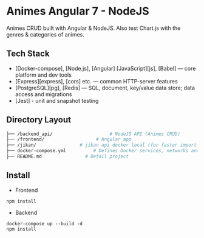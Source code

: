 # Animes Angular 7 - NodeJS
Animes CRUD built with Angular & NodeJS. Also test Chart.js with the genres & categories of animes.

## Tech Stack

* [Docker-compose], [Node.js], [Angular] [JavaScript][js], [Babel] — core platform and dev tools
* [Express][express], [cors] etc. — common HTTP-server features
* [PostgreSQL][pg], [Redis] — SQL, document, key/value data store; data access and migrations
* [Jest] - unit and snapshot testing


## Directory Layout

```bash
├── /backend_api/                     # NodeJS API (Animes CRUD)
├── /frontend/                   # Angular app 
├── /jikan/                # jikan api docker local (for faster import data)
├── docker-compose.yml          # Defines Docker services, networks and volumes
├── README.md                # Detail project
```

## Install

* Frontend 
````
npm install
````

* Backend 
````
docker-compose up --build -d
npm install
````
